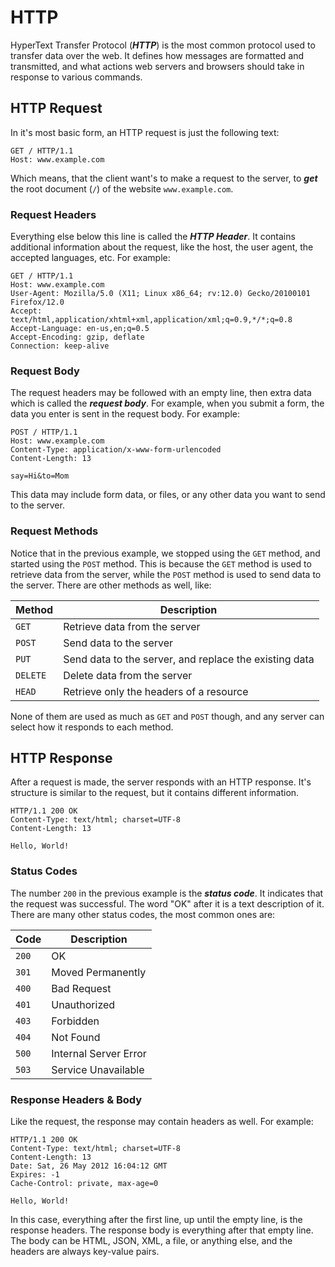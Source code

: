 # HTTP

HyperText Transfer Protocol (***HTTP***) is the most common protocol used to transfer data over the web. It defines how messages are formatted and transmitted, and what actions web servers and browsers should take in response to various commands.

## HTTP Request

In it's most basic form, an HTTP request is just the following text:

```http
GET / HTTP/1.1
Host: www.example.com
```

Which means, that the client want's to make a request to the server, to ***get*** the root document (`/`) of the website `www.example.com`.

### Request Headers

Everything else below this line is called the ***HTTP Header***. It contains additional information about the request, like the host, the user agent, the accepted languages, etc. For example:

```http
GET / HTTP/1.1
Host: www.example.com
User-Agent: Mozilla/5.0 (X11; Linux x86_64; rv:12.0) Gecko/20100101 Firefox/12.0
Accept: text/html,application/xhtml+xml,application/xml;q=0.9,*/*;q=0.8
Accept-Language: en-us,en;q=0.5
Accept-Encoding: gzip, deflate
Connection: keep-alive
```

### Request Body

The request headers may be followed with an empty line, then extra data which is called the ***request body***. For example, when you submit a form, the data you enter is sent in the request body. For example:

```http
POST / HTTP/1.1
Host: www.example.com
Content-Type: application/x-www-form-urlencoded
Content-Length: 13

say=Hi&to=Mom
```

This data may include form data, or files, or any other data you want to send to the server.

### Request Methods

Notice that in the previous example, we stopped using the `GET` method, and started using the `POST` method. This is because the `GET` method is used to retrieve data from the server, while the `POST` method is used to send data to the server. There are other methods as well, like:

| Method | Description |
| ------ | ----------- |
| `GET` | Retrieve data from the server |
| `POST` | Send data to the server |
| `PUT` | Send data to the server, and replace the existing data |
| `DELETE` | Delete data from the server |
| `HEAD` | Retrieve only the headers of a resource |

None of them are used as much as `GET` and `POST` though, and any server can select how it responds to each method.

## HTTP Response

After a request is made, the server responds with an HTTP response. It's structure is similar to the request, but it contains different information.

```http
HTTP/1.1 200 OK
Content-Type: text/html; charset=UTF-8
Content-Length: 13

Hello, World!
```

### Status Codes

The number `200` in the previous example is the ***status code***. It indicates that the request was successful. The word "OK" after it is a text description of it. There are many other status codes, the most common ones are:

| Code | Description |
| ---- | ----------- |
| `200` | OK |
| `301` | Moved Permanently |
| `400` | Bad Request |
| `401` | Unauthorized |
| `403` | Forbidden |
| `404` | Not Found |
| `500` | Internal Server Error |
| `503` | Service Unavailable |

### Response Headers & Body

Like the request, the response may contain headers as well. For example:

```http
HTTP/1.1 200 OK
Content-Type: text/html; charset=UTF-8
Content-Length: 13
Date: Sat, 26 May 2012 16:04:12 GMT
Expires: -1
Cache-Control: private, max-age=0

Hello, World!
```

In this case, everything after the first line, up until the empty line, is the response headers. The response body is everything after that empty line. The body can be HTML, JSON, XML, a file, or anything else, and the headers are always key-value pairs.
